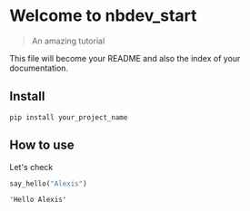 # Welcome to nbdev_start
> An amazing tutorial


This file will become your README and also the index of your documentation.

## Install

`pip install your_project_name`

## How to use

Let's check 

```python
say_hello("Alexis")
```




    'Hello Alexis'


